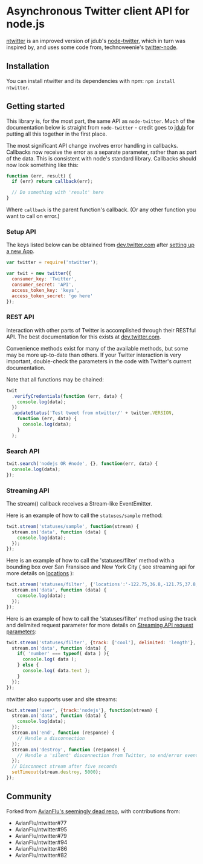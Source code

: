 Asynchronous Twitter client API for node.js
===========================================

[ntwitter](http://github.com/AvianFlu/ntwitter) is an improved version of
jdub's [node-twitter](http://github.com/jdub/node-twitter), which in turn was
inspired by, and uses some code from, technoweenie's
[twitter-node](http://github.com/technoweenie/twitter-node).


## Installation

You can install ntwitter and its dependencies with npm: `npm install ntwitter`.


## Getting started

This library is, for the most part, the same API as `node-twitter`. Much of the
documentation below is straight from `node-twitter` - credit goes to
[jdub](http://github.com/jdub) for putting all this together in the first place.

The most significant API change involves error handling in callbacks. Callbacks
now receive the error as a separate parameter, rather than as part of the data.
This is consistent with node's standard library. Callbacks should now look
something like this:

``` javascript
function (err, result) {
  if (err) return callback(err);

  // Do something with 'result' here
}
```

Where `callback` is the parent function's callback.  (Or any other function you
want to call on error.)


### Setup API 

The keys listed below can be obtained from [dev.twitter.com](http://dev.twitter.com) after [setting up a new App](https://dev.twitter.com/apps/new).

``` javascript
var twitter = require('ntwitter');

var twit = new twitter({
  consumer_key: 'Twitter',
  consumer_secret: 'API',
  access_token_key: 'keys',
  access_token_secret: 'go here'
});
```


### REST API 

Interaction with other parts of Twitter is accomplished through their RESTful API.
The best documentation for this exists at [dev.twitter.com](http://dev.twitter.com).

Convenience methods exist for many of the available methods, but some may be
more up-to-date than others. If your Twitter interaction is very important,
double-check the parameters in the code with Twitter's current documentation.

Note that all functions may be chained:

``` javascript
twit
  .verifyCredentials(function (err, data) {
    console.log(data);
  })
  .updateStatus('Test tweet from ntwitter/' + twitter.VERSION,
    function (err, data) {
      console.log(data);
    }
  );
```

### Search API 

``` javascript
twit.search('nodejs OR #node', {}, function(err, data) {
  console.log(data);
});
```

### Streaming API 

The stream() callback receives a Stream-like EventEmitter.

Here is an example of how to call the `statuses/sample` method:

``` javascript
twit.stream('statuses/sample', function(stream) {
  stream.on('data', function (data) {
    console.log(data);
  });
});
```
        
Here is an example of how to call the 'statuses/filter' method with a bounding
box over San Fransisco and New York City ( see streaming api for more details
on [locations](https://dev.twitter.com/docs/streaming-api/methods#locations) ):

``` javascript
twit.stream('statuses/filter', {'locations':'-122.75,36.8,-121.75,37.8,-74,40,-73,41'}, function(stream) {
  stream.on('data', function (data) {
    console.log(data);
  });
});
```

Here is an example of how to call the 'statuses/filter' method using the track
and delimited request parameter for more details on [Streaming API request
parameters](https://dev.twitter.com/docs/streaming-apis/parameters#delimited):

``` javascript
twit.stream('statuses/filter', {track: ['cool'], delimited: 'length'}, function(stream) {
  stream.on('data', function (data) {
    if( 'number' === typeof( data ) ){
      console.log( data );
    } else {
      console.log( data.text );
    }
  });
});
```

ntwitter also supports user and site streams:

``` javascript
twit.stream('user', {track:'nodejs'}, function(stream) {
  stream.on('data', function (data) {
    console.log(data);
  });
  stream.on('end', function (response) {
    // Handle a disconnection
  });
  stream.on('destroy', function (response) {
    // Handle a 'silent' disconnection from Twitter, no end/error event fired
  });
  // Disconnect stream after five seconds
  setTimeout(stream.destroy, 5000);
});
```

## Community

Forked from [AvianFlu's seemingly dead
repo](https://github.com/AvianFlu/ntwitter),
with contributions from:

- AvianFlu/ntwitter#77
- AvianFlu/ntwitter#95
- AvianFlu/ntwitter#79
- AvianFlu/ntwitter#94
- AvianFlu/ntwitter#86
- AvianFlu/ntwitter#82

